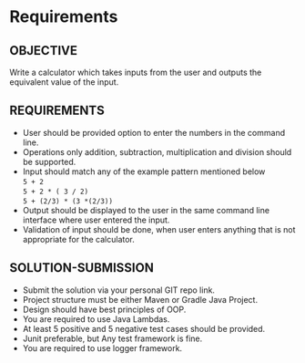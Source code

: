# Requirements

## OBJECTIVE 
Write a calculator which takes inputs from the user and outputs the equivalent value of the input.
## REQUIREMENTS
- User should be provided option to enter the numbers in the command line. 
- Operations only addition, subtraction, multiplication and division should be supported. 
- Input should match any of the example pattern mentioned below   <br />
`5 + 2` <br />
`5 + 2 * ( 3 / 2)` <br />
`5 + (2/3) * (3 *(2/3)) ` <br />
- Output should be displayed to the user in the same command line interface where user entered the input.
- Validation of input should be done, when user enters anything that is not appropriate for the calculator.

## SOLUTION-SUBMISSION
- Submit the solution via your personal GIT repo link.
- Project structure must be either Maven or Gradle Java Project.
- Design should have best principles of OOP.
- You are required to use Java Lambdas.
- At least 5 positive and 5 negative test cases should be provided. 
- Junit preferable, but Any test framework is fine. 
- You are required to use logger framework.

